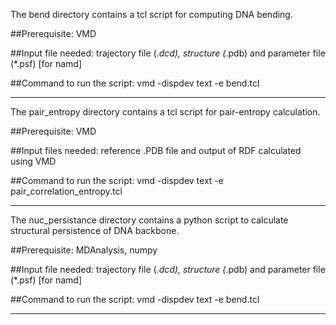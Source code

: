 The bend directory contains a tcl script for computing DNA bending.

##Prerequisite: VMD

##Input file needed: trajectory file (*.dcd), structure (*.pdb) and parameter file (*.psf) [for namd]

##Command to run the script:
vmd -dispdev text -e bend.tcl

-----------------------------------------------------------------------------------------------------------
The pair_entropy directory contains a tcl script for pair-entropy calculation. 

##Prerequisite: VMD

##Input files needed: reference .PDB file and output of RDF calculated using VMD

##Command to run the script:
vmd -dispdev text -e pair_correlation_entropy.tcl

-----------------------------------------------------------------------------------------------------------
The nuc_persistance directory contains a python script to calculate structural persistence of DNA backbone. 

##Prerequisite: MDAnalysis, numpy

##Input file needed: trajectory file (*.dcd), structure (*.pdb) and parameter file (*.psf) [for namd]

##Command to run the script:
vmd -dispdev text -e bend.tcl

-----------------------------------------------------------------------------------------------------------
